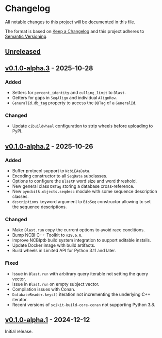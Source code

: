 # Changelog
All notable changes to this project will be documented in this file.

The format is based on [Keep a Changelog](http://keepachangelog.com/en/1.0.0/)
and this project adheres to [Semantic Versioning](http://semver.org/spec/v2.0.0.html).


## [Unreleased]
[Unreleased]: https://github.com/althonos/pyncbitk/compare/v0.1.0-alpha.3...HEAD


## [v0.1.0-alpha.3] - 2025-10-28
[v0.1.0-alpha.3]: https://github.com/althonos/pyncbitk/compare/v0.1.0-alpha.2...v0.1.0-alpha.3

### Added
- Setters for `percent_identity` and `culling_limit` to `Blast`.
- Getters for gaps in `SeqAlign` and individual `AlignRow`.
- `GeneralId.db_tag` property to access the `DBTag` of a `GeneralId`.

### Changed
- Update `cibuildwheel` configuration to strip wheels before uploading to PyPI.


## [v0.1.0-alpha.2] - 2025-10-26
[v0.1.0-alpha.2]: https://github.com/althonos/pyncbitk/compare/v0.1.0-alpha.1...v0.1.0-alpha.2

### Added
- Buffer protocol support to `NcbiEAaData`.
- Encoding constructor to all `SeqData` subclasses.
- Options to configure the `BlastP` word size and word threshold.
- New general class `DBTag` storing a database cross-reference.
- New `pyncbitk.objects.seqdesc` module with some sequence description classes.
- `descriptions` keyword argument to `BioSeq` constructor allowing to set the sequence descriptions.

### Changed
- Make `Blast.run` copy the current options to avoid race conditions.
- Bump NCBI C++ Toolkit to `v29.6.0`.
- Improve NCBIptb build system integration to support editable installs.
- Update Docker image with build artifacts.
- Build wheels in Limited API for Python 3.11 and later.

### Fixed
- Issue in `Blast.run` with arbitrary query iterable not setting the query vector.
- Issue in `Blast.run` on empty subject vector.
- Compilation issues with Conan.
- `DatabaseReader.keys()` iteration not incrementing the underlying C++ iterator.
- Recent versions of `scikit-build-core-conan` not supporting Python 3.8.


## [v0.1.0-alpha.1] - 2024-12-12
[v0.1.0-alpha.1]: https://github.com/althonos/pyncbitk/compare/6fc81aa8...v0.1.0-alpha.1

Initial release.
